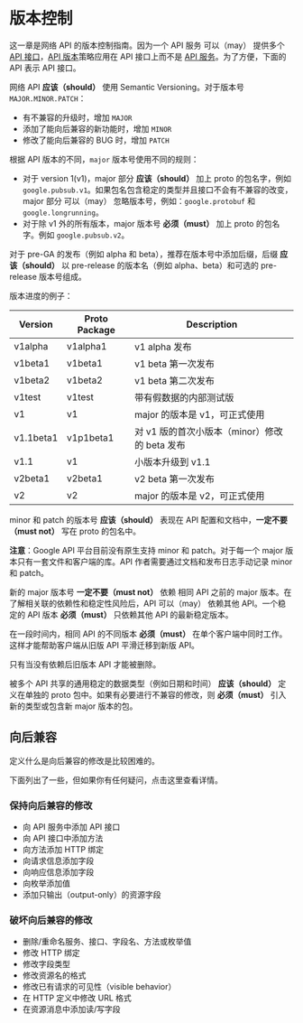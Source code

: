 # 版本控制

这一章是网络 API 的版本控制指南。因为一个 API 服务 可以（may） 提供多个 [API 接口](glossary.md)，[API 版本](glossary.md)策略应用在 API 接口上而不是 [API 服务](glossary.md)。为了方便，下面的 API 表示 API 接口。

网络 API **应该（should）** 使用 Semantic Versioning。对于版本号 `MAJOR.MINOR.PATCH`：

- 有不兼容的升级时，增加 `MAJOR`
- 添加了能向后兼容的新功能时，增加 `MINOR`
- 修改了能向后兼容的 BUG 时，增加 `PATCH`

根据 API 版本的不同，`major` 版本号使用不同的规则：

- 对于 version 1(v1)，major 部分 **应该（should）** 加上 proto 的包名字，例如 `google.pubsub.v1`。如果包名包含稳定的类型并且接口不会有不兼容的改变，major 部分 可以（may） 忽略版本号，例如：`google.protobuf` 和 `google.longrunning`。
- 对于除 v1 外的所有版本，major 版本号 **必须（must）** 加上 proto 的包名字。例如 `google.pubsub.v2`。

对于 pre-GA 的发布（例如 alpha 和 beta），推荐在版本号中添加后缀，后缀 **应该（should）** 以 pre-release 的版本名（例如 alpha、beta）和可选的 pre-release 版本号组成。

版本进度的例子：

Version | Proto Package | Description
-|-|-
v1alpha | v1alpha1 | v1 alpha 发布
v1beta1 | v1beta1 | v1 beta 第一次发布
v1beta2 | v1beta2 | v1 beta 第二次发布
v1test | v1test | 带有假数据的内部测试版
v1 | v1 | major 的版本是 v1，可正式使用
v1.1beta1 | v1p1beta1 | 对 v1 版的首次小版本（minor）修改的 beta 发布
v1.1 | v1 | 小版本升级到 v1.1
v2beta1 | v2beta1 | v2 beta 第一次发布
v2 | v2 | major 的版本是 v2，可正式使用

minor 和 patch 的版本号 **应该（should）** 表现在 API 配置和文档中，**一定不要（must not）** 写在 proto 的包名中。

**注意**：Google API 平台目前没有原生支持 minor 和 patch。对于每一个 major 版本只有一套文件和客户端的库。API 作者需要通过文档和发布日志手动记录 minor 和 patch。

新的 major 版本号 **一定不要（must not）** 依赖 相同 API 之前的 major 版本。在了解相关联的依赖性和稳定性风险后，API 可以（may） 依赖其他 API。一个稳定的 API 版本 **必须（must）** 只依赖其他 API 的最新稳定版本。

在一段时间内，相同 API 的不同版本 **必须（must）** 在单个客户端中同时工作。这样才能帮助客户端从旧版 API 平滑迁移到新版 API。

只有当没有依赖后旧版本 API 才能被删除。

被多个 API 共享的通用稳定的数据类型（例如日期和时间） **应该（should）** 定义在单独的 proto 包中。如果有必要进行不兼容的修改，则 **必须（must）** 引入新的类型或包含新 major 版本的包。

## 向后兼容

定义什么是向后兼容的修改是比较困难的。

下面列出了一些，但如果你有任何疑问，点击这里查看详情。

### 保持向后兼容的修改

- 向 API 服务中添加 API 接口
- 向 API 接口中添加方法
- 向方法添加 HTTP 绑定
- 向请求信息添加字段
- 向响应信息添加字段
- 向枚举添加值
- 添加只输出（output-only）的资源字段

### 破坏向后兼容的修改

- 删除/重命名服务、接口、字段名、方法或枚举值
- 修改 HTTP 绑定
- 修改字段类型
- 修改资源名的格式
- 修改已有请求的可见性（visible behavior）
- 在 HTTP 定义中修改 URL 格式
- 在资源消息中添加读/写字段